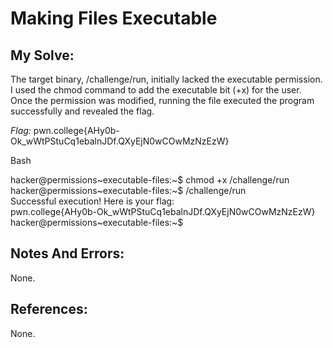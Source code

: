 # Making Files Executable

## My Solve:
The target binary, /challenge/run, initially lacked the executable permission.
I used the chmod command to add the executable bit (+x) for the user. 
Once the permission was modified, running the file executed the program successfully and revealed the flag.

*Flag:* pwn.college{AHy0b-Ok_wWtPStuCq1ebalnJDf.QXyEjN0wCOwMzNzEzW}

Bash

hacker@permissions\~executable-files:~$ chmod +x /challenge/run     
hacker@permissions\~executable-files:~$ /challenge/run                
Successful execution! Here is your flag:                      
pwn.college{AHy0b-Ok_wWtPStuCq1ebalnJDf.QXyEjN0wCOwMzNzEzW}                
hacker@permissions\~executable-files:~$          


## Notes And Errors:
None.

## References:
None.

